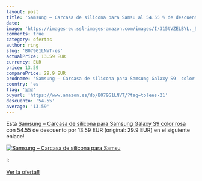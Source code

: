 ```yaml
---
layout: post
title: 'Samsung – Carcasa de silicona para Samsu al 54.55 % de descuento'
date: 
image: 'https://images-eu.ssl-images-amazon.com/images/I/315tVZELBYL._SL200_.jpg'
comments: true
category: ofertas
author: ring
slug: 'B079G1LNVT-es'
actualPrice: 13.59 EUR
currency: EUR
price: 13.59
comparePrice: 29.9 EUR
prodname: 'Samsung – Carcasa de silicona para Samsung Galaxy S9  color rosa'
country: 'es'
flag: '🇪🇸'
buyurl: 'https://www.amazon.es/dp/B079G1LNVT/?tag=tolees-21'
descuento: '54.55'
average: '13.59'
---
```


Está [Samsung – Carcasa de silicona para Samsung Galaxy S9  color rosa](https://www.amazon.es/dp/B079G1LNVT/?tag=tolees-21) con 54.55 de descuento por 13.59 EUR (original: 29.9 EUR) en el siguiente enlace!

[![Samsung – Carcasa de silicona para Samsu](https://images-eu.ssl-images-amazon.com/images/I/315tVZELBYL._SL200_.jpg)](https://www.amazon.es/dp/B079G1LNVT/?tag=tolees-21)

ℹ️:


[Ver la oferta!!](https://www.amazon.es/dp/B079G1LNVT/?tag=tolees-21)
